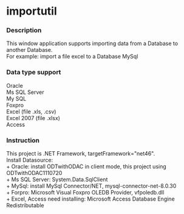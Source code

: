 # importutil
<h3>Description</h3>
This window application supports importing data from a Database to another Database.<br>
For example: import a file excel to a Database MySql
<h3>Data type support</h3>
Oracle<br>
Ms SQL Server<br>
My SQL<br>
Foxpro<br>
Excel (file .xls, .csv)<br>
Excel 2007 (file .xlsx)<br>
Access<br>
<h3>Instruction</h3>
This project is .NET Framework, targetFramework="net46".<br>
Install Datasource:<br>
+ Oracle: install ODTwithODAC in client mode, this project using ODTwithODAC1110720<br>
+ Ms SQL Server: System.Data.SqlClient<br>
+ MySql: install MySql Connector/NET, mysql-connector-net-8.0.30<br>
+ Forpro: Microsoft Visual Foxpro OLEDB Provider, vfpoledb.dll<br>
+ Excel, Access need installing: Microsoft Access Database Engine Redistributable<br>
